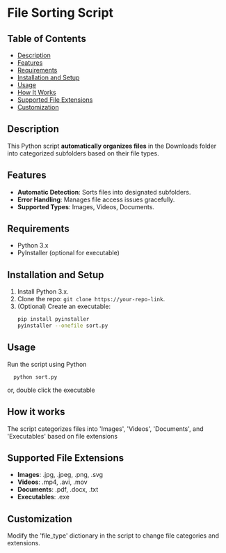 # File Sorting Script

## Table of Contents
- [Description](#description)
- [Features](#features)
- [Requirements](#requirements)
- [Installation and Setup](#installation-and-setup)
- [Usage](#usage)
- [How It Works](#how-it-works)
- [Supported File Extensions](#supported-file-extensions)
- [Customization](#customization)

## Description
This Python script **automatically organizes files** in the Downloads folder into categorized subfolders based on their file types.

## Features
- **Automatic Detection**: Sorts files into designated subfolders.
- **Error Handling**: Manages file access issues gracefully.
- **Supported Types**: Images, Videos, Documents.

## Requirements
- Python 3.x
- PyInstaller (optional for executable)

## Installation and Setup
1. Install Python 3.x.
2. Clone the repo: `git clone https://your-repo-link`.
3. (Optional) Create an executable:
   ```bash
   pip install pyinstaller
   pyinstaller --onefile sort.py
   ```

## Usage 
Run the script using Python
  ```
    python sort.py
  ```
 or, double click the executable

## How it works
The script categorizes files into 'Images', 'Videos', 'Documents', and 'Executables' based on file extensions

## Supported File Extensions
- **Images**: .jpg, .jpeg, .png, .svg
- **Videos**: .mp4, .avi, .mov
- **Documents**: .pdf, .docx, .txt
- **Executables**: .exe

## Customization
Modify the 'file_type' dictionary in the script to change file categories and extensions.
